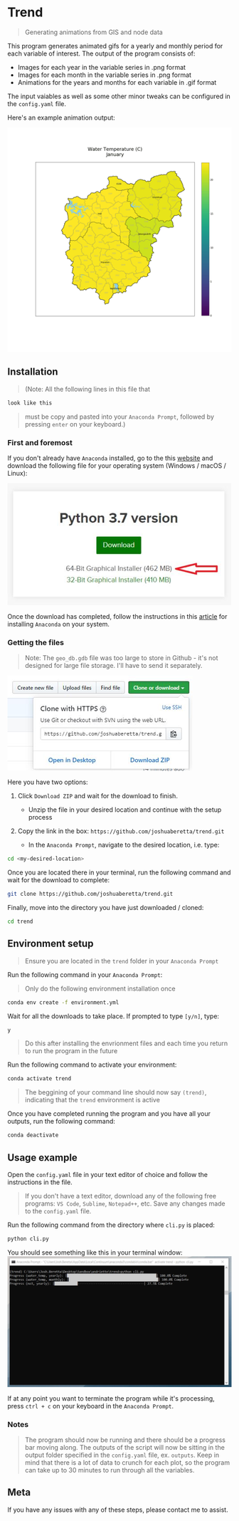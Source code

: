 # Trend
> Generating animations from GIS and node data

This program generates animated gifs for a yearly and monthly period for each variable of interest. The output of the program consists of:
 - Images for each year in the variable series in .png format
 - Images for each month in the variable series in .png format
 - Animations for the years and months for each variable in .gif format

The input vaiables as well as some other minor tweaks can be configured in the `config.yaml` file.

Here's an example animation output:

![](examples/example_output.gif)

## Installation

>(Note:
All the following lines in this file that
```sh
look like this
```
>must be copy and pasted into your `Anaconda Prompt`, followed by pressing `enter` on your keyboard.)

### First and foremost
If you don't already have `Anaconda` installed, go to the this [website](https://www.anaconda.com/distribution/) and download the following file for your operating system (Windows / macOS / Linux):

![](examples/anaconda.JPG)

Once the download has completed, follow the instructions in this [article](https://problemsolvingwithpython.com/01-Orientation/01.03-Installing-Anaconda-on-Windows/) for installing `Anaconda` on your system.

### Getting the files
> Note: The `geo_db.gdb` file was too large to store in Github - it's not designed for large file storage. I'll have to send it separately.

![](examples/github.JPG)

Here you have two options:

1. Click `Download ZIP` and wait for the download to finish.
    - Unzip the file in your desired location and continue with the setup process

2. Copy the link in the box: `https://github.com/joshuaberetta/trend.git`
    - In the `Anaconda Prompt`, navigate to the desired location, i.e. type:
```sh
cd <my-desired-location>
```

Once you are located there in your terminal, run the following command and wait for the download to complete:

```sh
git clone https://github.com/joshuaberetta/trend.git
```

Finally, move into the directory you have just downloaded / cloned:
```sh
cd trend
```

## Environment setup
> Ensure you are located in the `trend` folder in your `Anaconda Prompt`

Run the following command in your `Anaconda Prompt`:
> Only do the following environment installation once

```sh
conda env create -f environment.yml
```

Wait for all the downloads to take place. If prompted to type `[y/n]`, type: 
```sh
y
```

> Do this after installing the envrionment files and each time you return to run the program in the future

Run the following command to activate your environment:
```sh
conda activate trend
```
> The beggining of your command line should now say `(trend)`, indicating that the `trend` environment is active

Once you have completed running the program and you have all your outputs, run the following command:
```sh
conda deactivate
```

## Usage example

Open the `config.yaml` file in your text editor of choice and follow the instructions in the file. 
> If you don't have a text editor, download any of the following free programs: `VS Code`, `Sublime`, `Notepad++`, etc.
Save any changes made to the `config.yaml` file.

Run the following command from the directory where `cli.py` is placed:
```sh
python cli.py
```

You should see something like this in your terminal window:
![](examples/anaconda_prompt.JPG)

If at any point you want to terminate the program while it's processing, press `ctrl + c` on your keyboard in the `Anaconda Prompt`.

### Notes

> The program should now be running and there should be a progress bar moving along.
> The outputs of the script will now be sitting in the output folder specified in the `config.yaml` file, ex. `outputs`.
> Keep in mind that there is a lot of data to crunch for each plot, so the program can take up to 30 minutes to run through all the variables.

## Meta

If you have any issues with any of these steps, please contact me to assist.